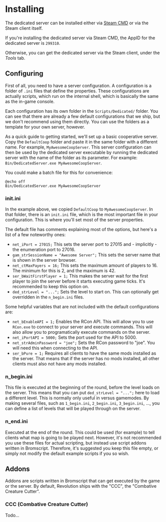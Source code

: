 # Installing

The dedicated server can be installed either via [Steam CMD](https://developer.valvesoftware.com/wiki/SteamCMD) or via the Steam client itself.

If you're installing the dedicated server via Steam CMD, the AppID for the dedicated server is `299310`.

Otherwise, you can get the dedicated server via the Steam client, under the *Tools* tab.

## Configuring

First of all, you need to have a server configuration. A configuration is a folder of `.ini` files that define the properties. These configurations are actually scripts, which run on the internal shell, which is basically the same as the in-game console.

Each configuration has its own folder in the `Scripts/Dedicated/` folder. You can see that there are already a few default configurations that we ship, but we don't recommend using them directly. You can use the folders as a template for your own server, however.

As a quick guide to getting started, we'll set up a basic cooperative server. Copy the `DefaultCoop` folder and paste it in the same folder with a different name. For example, `MyAwesomeCoopServer`. This server configuration can then be used by the dedicated server executable by running the dedicated server with the name of the folder as its parameter. For example: `Bin/DedicatedServer.exe MyAwesomeCoopServer`.

You could make a batch file for this for convenience:

```
@echo off
Bin/DedicatedServer.exe MyAwesomeCoopServer
```

### init.ini

In the example above, we copied `DefaultCoop` to `MyAwesomeCoopServer`. In that folder, there is an `init.ini` file, which is the most important file in your configuration. This is where you'll set most of the server properties.

The default file has comments explaining most of the options, but here's a list of a few noteworthy ones:

* `net_iPort = 27015;` This sets the server port to 27015 and - implicitly - the enumeration port to 27016.
* `gam_strSessionName = "Awesome Server";` This sets the server name that is shown in the server browser.
* `net_ctMaxPayers = 16;` This sets the maximum amount of players to 16. The minimum for this is 2, and the maximum is 42.
* `ser_bWaitFirstPlayer = 1;` This makes the server wait for the first player to join the server before it starts executing game ticks. It's recommended to keep this option on.
* `ded_strLevel = "...";` Sets the level to start on. This can optionally get overridden in the `n_begin.ini` files.

Some helpful variables that are not included with the default configurations are:

* `net_bEnableAPI = 1;` Enables the RCon API. This will allow you to use `RCon.exe` to connect to your server and execute commands. This will also allow you to programatically execute commands on the server.
* `net_iPortAPI = 5000;` Sets the port used for the API to 5000.
* `net_strAdminPassword = "joe";` Sets the RCon password to "joe". You will need this when connecting to the API.
* `ser_bPure = 1;` Requires all clients to have the same mods installed as the server. That means that if the server has no mods installed, all other clients must also not have any mods installed.

### n_begin.ini

This file is executed at the beginning of the round, before the level loads on the server. This means that you can put `ded_strLevel = "...";` here to load a different level. This is normally only useful in versus gamemodes. By making several files, such as `1_begin.ini`, `2_begin.ini`, `3_begin.ini`, ..., you can define a list of levels that will be played through on the server.

### n_end.ini

Executed at the end of the round. This could be used (for example) to tell clients what map is going to be played next. However, it's not recommended you use these files for actual scripting, but instead use script addons written in Bromscript. Therefore, it's suggested you keep this file empty, or simply not modify the default example scripts if you so wish.

## Addons

Addons are scripts written in Bromscript that can get executed by the game or the server. By default, Revolution ships with the "CCC", the "Combative Creature Cutter".

### CCC (Combative Creature Cutter)

Todo...
